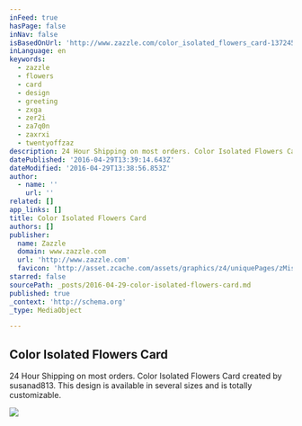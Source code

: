 ```yaml
---
inFeed: true
hasPage: false
inNav: false
isBasedOnUrl: 'http://www.zazzle.com/color_isolated_flowers_card-137245420558348187'
inLanguage: en
keywords:
  - zazzle
  - flowers
  - card
  - design
  - greeting
  - zxga
  - zer2i
  - za7q0n
  - zaxrxi
  - twentyoffzaz
description: 24 Hour Shipping on most orders. Color Isolated Flowers Card created by susanad813. This design is available in several sizes and is totally customizable.
datePublished: '2016-04-29T13:39:14.643Z'
dateModified: '2016-04-29T13:38:56.853Z'
author:
  - name: ''
    url: ''
related: []
app_links: []
title: Color Isolated Flowers Card
authors: []
publisher:
  name: Zazzle
  domain: www.zazzle.com
  url: 'http://www.zazzle.com'
  favicon: 'http://asset.zcache.com/assets/graphics/z4/uniquePages/zMisc/favicons/favicon.ico'
starred: false
sourcePath: _posts/2016-04-29-color-isolated-flowers-card.md
published: true
_context: 'http://schema.org'
_type: MediaObject

---
```

<article style=""><h1>Color Isolated Flowers Card</h1><p>24 Hour Shipping on most orders. Color Isolated Flowers Card created by susanad813. This design is available in several sizes and is totally customizable.</p><img src="https://s3-us-west-2.amazonaws.com/the-grid-img/p/415c0650ed49a51f9fbe33aad33c031aef10c99e.jpg" /></article>